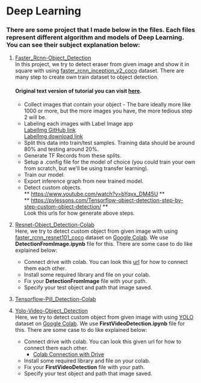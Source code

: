 # Deep Learning
### There are some project that I made below in the files. Each files represent different algorithm and models of Deep Learning. You can see their subject explanation below: 
1. [Faster_Rcnn-Object_Detection](faster_rcnn-object_detection)
<br>In this project, we try to detect eraser from given image and show it in square with using [faster_rcnn_inception_v2_coco](https://github.com/tensorflow/models/blob/master/research/object_detection/g3doc/detection_model_zoo.md) dataset. There are many step to create own train dataset to object detection. 
     #### Original text version of tutorial you can visit [here](http://pylessons.com/Tensorflow-object-detection-step-by-step-custom-object-detection/).
     - Collect images that contain your object - The bare ideally more like 1000 or more, but the more images you have, the more tedious step 2 will be. 
     - Labeling each images with Label Image app
     <br>[LabelImg GitHub link](https://github.com/tzutalin/labelImg) 
     <br>[LabelImg download link](https://www.dropbox.com/s/tq7zfrcwl44vxan/windows_v1.6.0.zip?dl=1)
     - Split this data into train/test samples. Training data should be around 80% and testing around 20%.
     - Generate TF Records from these splits.
     - Setup a .config file for the model of choice (you could train your own from scratch, but we'll be using transfer learning).
     - Train our model.
     - Export inference graph from new trained model.
     - Detect custom objects.
     <br>** https://www.youtube.com/watch?v=bYqvx_DM45U ** 
     <br>** https://pylessons.com/Tensorflow-object-detection-step-by-step-custom-object-detection/ **
     <br>Look this urls for how generate above steps.
2. [Resnet-Object_Detection-Colab](resnet-object_detection-colab)
<br>Here, we try to detect custom object from given image with using [faster_rcnn_resnet101_coco](https://github.com/tensorflow/models/blob/master/research/object_detection/g3doc/detection_model_zoo.md) dataset on [Google Colab](https://colab.research.google.com/notebooks/welcome.ipynb#recent=true). We use **DetectionFromImage.ipynb** file for this.  There are some case to do like explained below:
     - Connect drive with colab. You can look this [url](https://medium.com/deep-learning-turkiye/google-colab-ile-ücretsiz-gpu-kullanımı-30fdb7dd822e) for how to connect them each other. 
     - Install some required library and file on your colab. 
     - Fix your **DetectionFromImage** file with your path.
     - Specify your test object and path that image saved.
3. [Tensorflow-Pill_Detection-Colab](tensorflow-pill_detection-colab)

4. [Yolo-Video-Object_Detection](yolo-video-object_detection)
<br>Here, we try to detect custom object from given image with using [YOLO](https://www.kaggle.com/rmoharir8396/yolo-h5-file#yolo.h5) dataset on [Google Colab](https://colab.research.google.com/notebooks/welcome.ipynb#recent=true). We use **FirstVideoDetection.ipynb** file for this.  There are some case to do like explained below:
     - Connect drive with colab. You can look this given url for how to connect them each other. 
       - [Colab Connection with Drive](https://medium.com/deep-learning-turkiye/google-colab-ile-ücretsiz-gpu-kullanımı-30fdb7dd822e)
     - Install some required library and file on your colab. 
     - Fix your **FirstVideoDetection** file with your path.
     - Specify your test object and path that image saved.
